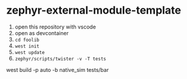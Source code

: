 # zephyr-external-module-template

1. open this repository with vscode
2. open as devcontainer
3. `cd foolib`
4. `west init`
5. `west update`
6. `zephyr/scripts/twister -v -T tests`

west build -p auto -b native_sim tests/bar